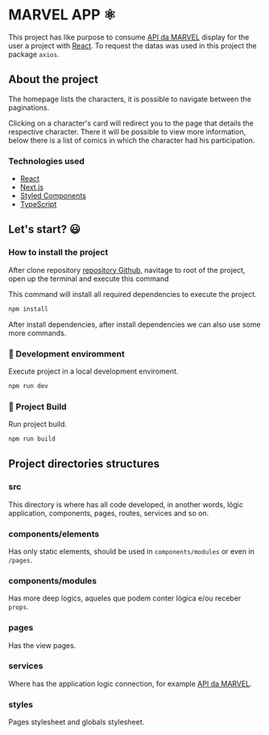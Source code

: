 # MARVEL APP :atom_symbol:
This project has like purpose to consume [API da MARVEL](https://developer.marvel.com/) display for the user a project with [React](https://pt-br.reactjs.org/). To request the datas was used in this project the package ```axios```.

## About the project 

The homepage lists the characters, it is possible to navigate between the paginations.

Clicking on a character's card will redirect you to the page that details the respective character. There it will be possible to view more information, below there is a list of comics in which the character had his participation.

### Technologies used
- [React](https://pt-br.reactjs.org/)
- [Next.js](https://nextjs.org/)
- [Styled Components](https://styled-components.com/)
- [TypeScript](https://www.typescriptlang.org/)


## Let's start? :smiley:
### How to install the project

After clone repository [repository Github](https://github.com/rsperlongo/yapily-marvel-test), navitage to root of the project, open up the terminal and execute this command

This command will install all required dependencies to execute the project.
```BASH
npm install 
```

After install dependencies, after install dependencies we can also use some more commands.

### :construction: Development enviromment 
Execute project in a local development enviroment.
```BASH
npm run dev
```

### :wrench: Project Build
Run project build.
```BASH
npm run build
```

## Project directories structures

### src
This directory is where has all code developed, in another words, lógic application, components, pages, routes, services and so on.

### components/elements
Has only static elements, should be used in ```components/modules``` or even in ```/pages```.

### components/modules
Has more deep logics, aqueles que podem conter lógica e/ou receber ```props```.

### pages
Has the view pages.

### services
Where has the application logic connection, for example [API da MARVEL](https://developer.marvel.com/). 

### styles
Pages stylesheet and globals stylesheet.